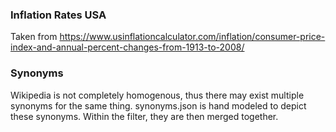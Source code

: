 ### Inflation Rates USA
Taken from https://www.usinflationcalculator.com/inflation/consumer-price-index-and-annual-percent-changes-from-1913-to-2008/

### Synonyms
Wikipedia is not completely homogenous, thus there may exist multiple synonyms for the same thing.
synonyms.json is hand modeled to depict these synonyms. Within the filter, they are then merged together.
